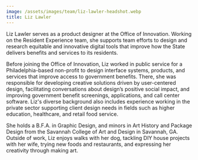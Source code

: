 ```yaml
---
image: /assets/images/team/liz-lawler-headshot.webp
title: Liz Lawler
---
```


Liz Lawler serves as a product designer at the Office of Innovation. Working on the Resident Experience team, she supports team efforts to design and research equitable and innovative digital tools that improve how the State delivers benefits and services to its residents.

Before joining the Office of Innovation, Liz worked in public service for a Philadelphia-based non-profit to design interface systems, products, and services that improve access to government benefits. There, she was responsible for developing creative solutions driven by user-centered design, facilitating conversations about design’s positive social impact, and improving government benefit screenings, applications, and call center software. Liz's diverse background also includes experience working in the private sector supporting client design needs in fields such as higher education, healthcare, and retail food service.

She holds a B.F.A. in Graphic Design, and minors in Art History and Package Design from the Savannah College of Art and Design in Savannah, GA. Outside of work, Liz enjoys walks with her dog, tackling DIY house projects with her wife, trying new foods and restaurants, and expressing her creativity through making art.
